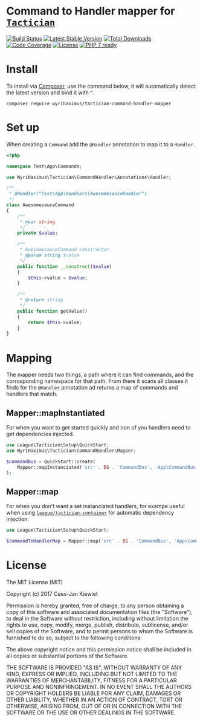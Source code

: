 # Command to Handler mapper for [`Tactician`](http://tactician.thephpleague.com/)

[![Build Status](https://travis-ci.org/WyriHaximus/php-tactician-command-handler-mapper.svg?branch=master)](https://travis-ci.org/WyriHaximus/php-tactician-command-handler-mapper)
[![Latest Stable Version](https://poser.pugx.org/wyrihaximus/tactician-command-handler-mapper/v/stable.png)](https://packagist.org/packages/wyrihaximus/tactician-command-handler-mapper)
[![Total Downloads](https://poser.pugx.org/wyrihaximus/tactician-command-handler-mapper/downloads.png)](https://packagist.org/packages/wyrihaximus/tactician-command-handler-mapper/stats)
[![Code Coverage](https://scrutinizer-ci.com/g/wyrihaximus/php-tactician-command-handler-mapper/badges/coverage.png?b=master)](https://scrutinizer-ci.com/g/wyrihaximus/php-tactician-command-handler-mapper/?branch=master)
[![License](https://poser.pugx.org/wyrihaximus/tactician-command-handler-mapper/license.png)](https://packagist.org/packages/wyrihaximus/tactician-command-handler-mapper)
[![PHP 7 ready](http://php7ready.timesplinter.ch/WyriHaximus/php-tactician-command-handler-mapper/badge.svg)](https://travis-ci.org/WyriHaximus/php-tactician-command-handler-mapper)


# Install

To install via [Composer](http://getcomposer.org/), use the command below, it will automatically detect the latest version and bind it with `^`.

```
composer require wyrihaximus/tactician-command-handler-mapper
```

# Set up

When creating a `Command` add the `@Handler` annotation to map it to a `Handler`.

```php
<?php

namespace Test\App\Commands;

use WyriHaximus\Tactician\CommandHandler\Annotations\Handler;

/**
 * @Handler("Test\App\Handlers\AwesomesauceHandler")
 */
class AwesomesauceCommand
{
    /**
     * @var string
     */
    private $value;

    /**
     * AwesomesauceCommand constructor.
     * @param string $value
     */
    public function __construct($value)
    {
        $this->value = $value;
    }

    /**
     * @return string
     */
    public function getValue()
    {
        return $this->value;
    }
}
```

# Mapping

The mapper needs two things, a path where it can find commands, and the corrosponding namespace for that path. From there it scans all classes it finds for the `@Handler` annotation ad returns a map of commands and handlers that match.

## Mapper::mapInstantiated

For when you want to get started quickly and non of you handlers need to get dependencies injected.

```php
use League\Tactician\Setup\QuickStart;
use WyriHaximus\Tactician\CommandHandler\Mapper;

$commandBus = QuickStart::create(
    Mapper::mapInstanciated('src' . DS . 'CommandBus', 'App\CommandBus')
);
```

## Mapper::map

For when you don't want a set instanciated handlers, for exampe useful when using [`league/tactician-container`](http://tactician.thephpleague.com/plugins/container/) for automatic dependency injection.

```php
use League\Tactician\Setup\QuickStart;

$commandToHandlerMap = Mapper::map('src' . DS . 'CommandBus', 'App\CommandBus');
```

# License

The MIT License (MIT)

Copyright (c) 2017 Cees-Jan Kiewiet

Permission is hereby granted, free of charge, to any person obtaining a copy
of this software and associated documentation files (the "Software"), to deal
in the Software without restriction, including without limitation the rights
to use, copy, modify, merge, publish, distribute, sublicense, and/or sell
copies of the Software, and to permit persons to whom the Software is
furnished to do so, subject to the following conditions:

The above copyright notice and this permission notice shall be included in all
copies or substantial portions of the Software.

THE SOFTWARE IS PROVIDED "AS IS", WITHOUT WARRANTY OF ANY KIND, EXPRESS OR
IMPLIED, INCLUDING BUT NOT LIMITED TO THE WARRANTIES OF MERCHANTABILITY,
FITNESS FOR A PARTICULAR PURPOSE AND NONINFRINGEMENT. IN NO EVENT SHALL THE
AUTHORS OR COPYRIGHT HOLDERS BE LIABLE FOR ANY CLAIM, DAMAGES OR OTHER
LIABILITY, WHETHER IN AN ACTION OF CONTRACT, TORT OR OTHERWISE, ARISING FROM,
OUT OF OR IN CONNECTION WITH THE SOFTWARE OR THE USE OR OTHER DEALINGS IN THE
SOFTWARE.
